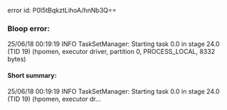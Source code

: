 error id: P0l5tBqkztLihoA/hnNb3Q==
### Bloop error:

25/06/18 00:19:19 INFO TaskSetManager: Starting task 0.0 in stage 24.0 (TID 19) (hpomen, executor driver, partition 0, PROCESS_LOCAL, 8332 bytes)
#### Short summary: 

25/06/18 00:19:19 INFO TaskSetManager: Starting task 0.0 in stage 24.0 (TID 19) (hpomen, executor dr...